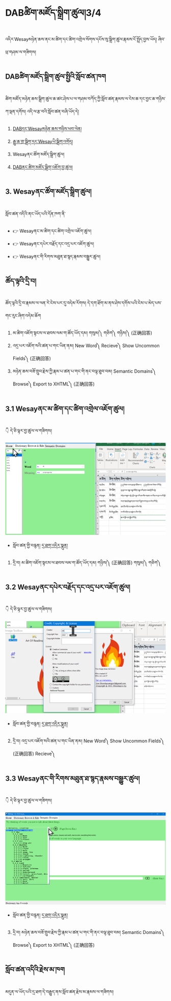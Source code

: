 # DABཚིག་མཛོད་སྒྲིག་ཚུལ།3/4

འདིར་Wesayམཉེན་ཆས་ནང་མ་ཚིག་དང་ཚིག་འགྲེལ་སོགས་དངོས་སུ་སྒྲིག་ཚུལ་རྣམས་ངོ་སྤྲོད་བྱས་ཡོད། 
ཞིབ་ཕྲ་གཤམ་ལ་གཟིགས།

## DABཚིག་མཛོད་སྒྲིག་ཚུལ་སྤྱིའི་སློབ་ཚན་ཁག

ཚིག་མཛོད་མཉེན་ཆས་སྒྲིག་ཚུལ་ཆ་ཚང་ཤེས་པ་ལ་གཤམ་བཀོད་ཀྱི་སློབ་ཚན་རྣམས་ལ་ངེས་ཆ་དང་བྱང་ཆ་གཉིས་ཀ་ལྡན་དགོས། འདི་ལ་རྩ་བའི་སློབ་ཚན་བཞི་ཡོད་དེ།

1. [DABདང་Wesayམཉེན་ཆས་གཉིས་ཕབ་ལེན།](https://github.com/buda-base/budax/blob/master/howtoguides/DAB01/index.md)
2. [རྒྱུ་ཆ་གྲ་སྒྲིག་དང་Wesayཡི་སྒྲིག་འགོད།](https://github.com/buda-base/budax/blob/master/howtoguides/DAB02/index.md)
3. Wesayནང་ཚོག་མཛོད་སྒྲིག་ཚུལ།
4. [DABནང་ཚིག་མཛོད་སྒྲིག་འཇོག་བྱ་ཚུལ།](https://github.com/buda-base/budax/blob/master/howtoguides/DAB04/index.md)

## 3. Wesayནང་ཚོག་མཛོད་སྒྲིག་ཚུལ།

སློབ་ཚན་འདིའི་ནང་ཡོད་པའི་དོན་ཁག་ནི་

- 👉 Wesayནང་མ་ཚིག་དང་ཚིག་འགྲེལ་འཇོག་ཚུལ།
- 👉 Wesayནང་དཔེར་བརྗོད་དང་འདྲ་པར་འཇོག་ཚུལ།
- 👉 Wesayནང་གི་རིགས་མཐུན་ཐ་སྙད་རྣམས་བསྒྱུར་ཚུལ།

## ཚོད་ལྟའི་དྲི་བ།

ཚོད་ལྟའི་དྲི་བ་རྣམས་ལ་ལན་རེ་ངེས་པར་དུ་འདེམ་རོགས། དེ་དག་ཐོག་མ་ནས་ཤེས་དགོས་པའི་ངེས་པ་མེད་པས་གང་རུང་ཞིག་འདེམ་ཆོག

1. མ་ཚིག་འཇོག་སྟངས་ལ་ཐབས་ལམ་ག་ཚོད་ཡོད་དམ། གསུམ།༽ གཅིག༽ གཉིས།༽ (正确回答)
2. འདྲ་པར་འཇོག་སའི་ཚན་པ་གང་ཡིན་ནམ། New Word༽ Recieve༽ Show Uncommon Fields༽ (正确回答)
3. མཉེན་ཆས་བཟོ་གྲུབ་རྗེས་ཀྱི་རྣམ་པ་ཚན་པ་གང་གི་ནང་བལྟ་ཐུབ་བམ། Semantic Domains༽ Browse༽ Export to XHTML༽ (正确回答)

## 3.1 Wesayནང་མ་ཚིག་དང་ཚིག་འགྲེལ་འཇོག་ཚུལ།


👇 དེ་ཅི་ལྟར་བྱ་ཚུལ་ལ་གཟིགས།

![800](Images/000001.png)

- སློབ་ཚན་གྱི་བརྙན། [དྲ་ཐག་འདིར་སྣུན།](https://drive.google.com/file/d/1Q2JhZgQDicIo6uUfq7ASUJQOX5Ypnfbj/view?usp=share_link)

1. དྲི་བ། མ་ཚིག་འཇོག་སྟངས་ལ་ཐབས་ལམ་ག་ཚོད་ཡོད་དམ། 
གཉིས།༽ (正确回答) གསུམ།༽ གཅིག༽

## 3.2 Wesayནང་དཔེར་བརྗོད་དང་འདྲ་པར་འཇོག་ཚུལ།

👇 དེ་ཅི་ལྟར་བྱ་ཚུལ་ལ་གཟིགས།

![800](Images/000002.png)


- སློབ་ཚན་གྱི་བརྙན། [དྲ་ཐག་འདིར་སྣུན།](https://drive.google.com/file/d/1i3P32_xhJ0S9Rr5oFQopa_jiTdCitFUq/view?usp=share_link)

2. དྲི་བ། འདྲ་པར་འཇོག་སའི་ཚན་པ་གང་ཡིན་ནམ། 
New Word༽ Show Uncommon Fields༽ (正确回答) Recieve༽

## 3.3 Wesayནང་གི་རིགས་མཐུན་ཐ་སྙད་རྣམས་བསྒྱུར་ཚུལ།

👇 དེ་ཅི་ལྟར་བྱ་ཚུལ་ལ་གཟིགས།

![800](Images/000003.png)
 

- སློབ་ཚན་གྱི་བརྙན། [དྲ་ཐག་འདིར་སྣུན།](https://drive.google.com/file/d/1ioOdjqREfnZWLniqNksFoH-MdPzLNvaG/view?usp=share_link)

3. དྲི་བ། མཉེན་ཆས་བཟོ་གྲུབ་རྗེས་ཀྱི་རྣམ་པ་ཚན་པ་གང་གི་ནང་བལྟ་ཐུབ་བམ། 
Semantic Domains༽ Browse༽ Export to XHTML༽ (正确回答)

## སློབ་ཚན་འདིའི་རྗེས་མ་ཁག

མདུན་ལ་ཡོད་པའི་དྲ་ཐག་དེ་བརྒྱུད་ནས་སློབ་ཚན་རྗེས་མ་རྣམས་ལ་གཟིགས།
